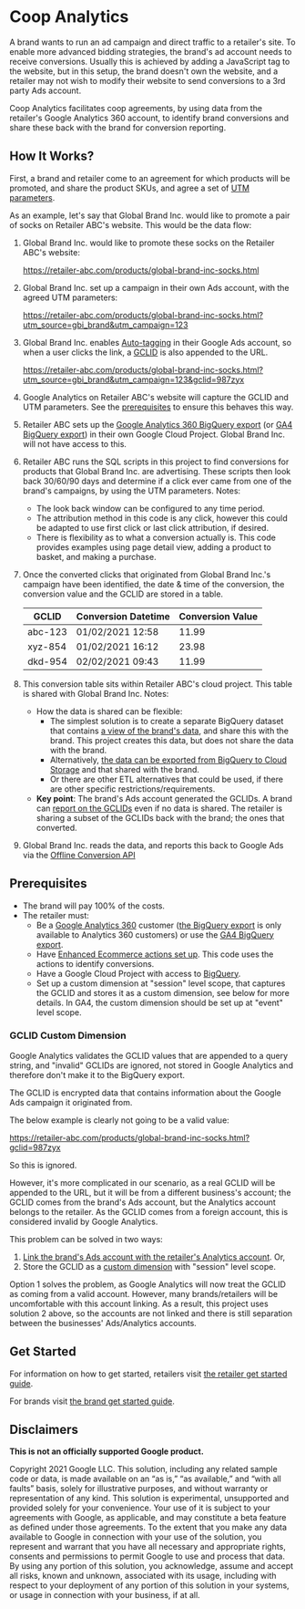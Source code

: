# Coop Analytics

A brand wants to run an ad campaign and direct traffic to a retailer's site. To
enable more advanced bidding strategies, the brand's ad account needs to receive
conversions. Usually this is achieved by adding a JavaScript tag to the website,
but in this setup, the brand doesn't own the website, and a retailer may not
wish to modify their website to send conversions to a 3rd party Ads account.

Coop Analytics facilitates coop agreements, by using data from the retailer's
Google Analytics 360 account, to identify brand conversions and share these back
with the brand for conversion reporting.

## How It Works?

First, a brand and retailer come to an agreement for which products will be
promoted, and share the product SKUs, and agree a set of [UTM parameters](
https://en.wikipedia.org/wiki/UTM_parameters).

As an example, let's say that Global Brand Inc. would like to promote a pair of
socks on Retailer ABC's website. This would be the data flow:

1. Global Brand Inc. would like to promote these socks on the Retailer ABC's
   website:

   https://retailer-abc.com/products/global-brand-inc-socks.html

1. Global Brand Inc. set up a campaign in their own Ads account, with the agreed
   UTM parameters:

   https://retailer-abc.com/products/global-brand-inc-socks.html?utm_source=gbi_brand&utm_campaign=123

1. Global Brand Inc. enables [Auto-tagging](
   https://support.google.com/google-ads/answer/3095550) in their Google Ads
   account, so when a user clicks the link, a [GCLID](
   https://support.google.com/google-ads/answer/9744275?hl=en-GB) is also
   appended to the URL.

   https://retailer-abc.com/products/global-brand-inc-socks.html?utm_source=gbi_brand&utm_campaign=123&gclid=987zyx

1. Google Analytics on Retailer ABC's website will capture the GCLID and UTM
   parameters. See the [prerequisites](#Prerequisites) to ensure this
   behaves this way.

1. Retailer ABC sets up the [Google Analytics 360 BigQuery export](
   https://support.google.com/analytics/answer/3437618?hl=en) (or [GA4 BigQuery export](https://support.google.com/analytics/answer/9358801?hl=en&ref_topic=9359001)) in their own
   Google Cloud Project. Global Brand Inc. will not have access to this.

1. Retailer ABC runs the SQL scripts in this project to find conversions for
   products that Global Brand Inc. are advertising. These scripts then look back
   30/60/90 days and determine if a click ever came from one of the brand's
   campaigns, by using the UTM parameters. Notes:

   - The look back window can be configured to any time period.
   - The attribution method in this code is any click, however this could be
     adapted to use first click or last click attribution, if desired.
   - There is flexibility as to what a conversion actually is. This code
     provides examples using page detail view, adding a product to basket, and
     making a purchase.

1. Once the converted clicks that originated from Global Brand Inc.'s campaign
   have been identified, the date & time of the conversion, the conversion value
   and the GCLID are stored in a table.

   |GCLID  |Conversion Datetime|Conversion Value|
   |-------|-------------------|----------------|
   |abc-123|01/02/2021 12:58   |11.99           |
   |xyz-854|01/02/2021 16:12   |23.98           |
   |dkd-954|02/02/2021 09:43   |11.99           |

1. This conversion table sits within Retailer ABC's cloud project. This table is
   shared with Global Brand Inc. Notes:

   - How the data is shared can be flexible:
     - The simplest solution is to create a separate BigQuery dataset that
       contains [a view of the brand's data](
       https://cloud.google.com/bigquery/docs/share-access-views), and share this
       with the brand. This project creates this data, but does not share the data
       with the brand.
     - Alternatively, [the data can be exported from BigQuery to Cloud Storage](
       https://cloud.google.com/bigquery/docs/exporting-data) and that shared with
       the brand.
     - Or there are other ETL alternatives that could be used, if there are other
       specific restrictions/requirements.
   - **Key point**: The brand's Ads account generated the GCLIDs. A brand can
     [report on the GCLIDs](
     https://developers.google.com/adwords/api/docs/appendix/reports/click-performance-report)
     even if no data is shared. The retailer is sharing a subset of the GCLIDs
     back with the brand; the ones that converted.

1. Global Brand Inc. reads the data, and reports this back to Google Ads via the
   [Offline Conversion API](
   https://developers.google.com/google-ads/api/docs/samples/upload-offline-conversion)


## Prerequisites

- The brand will pay 100% of the costs.
- The retailer must:
  - Be a [Google Analytics 360](
    https://marketingplatform.google.com/about/analytics-360/) customer ([the
    BigQuery export](https://support.google.com/analytics/answer/3437618?hl=en)
    is only available to Analytics 360 customers) or use the [GA4 BigQuery export](https://support.google.com/analytics/answer/9358801?hl=en&ref_topic=9359001).
  - Have [Enhanced Ecommerce actions set up](https://developers.google.com/tag-manager/enhanced-ecommerce).
    This code uses the actions to identify conversions.
  - Have a Google Cloud Project with access to [BigQuery](
    https://cloud.google.com/bigquery).
  - Set up a custom dimension at "session" level scope, that captures the GCLID
    and stores it as a custom dimension, see below for more details. In GA4, the custom dimension should be set up at "event" level scope.


### GCLID Custom Dimension

Google Analytics validates the GCLID values that are appended to a query
string, and "invalid" GCLIDs are ignored, not stored in Google Analytics and
therefore don't make it to the BigQuery export.

The GCLID is encrypted data that contains information about the
Google Ads campaign it originated from.

The below example is clearly not going to be a valid value:

https://retailer-abc.com/products/global-brand-inc-socks.html?gclid=987zyx

So this is ignored.

However, it's more complicated in our scenario, as a real GCLID will be
appended to the URL, but it will be from a different business's account; the
GCLID comes from the brand's Ads account, but the Analytics account belongs
to the retailer. As the GCLID comes from a foreign account, this is
considered invalid by Google Analytics.

This problem can be solved in two ways:

1. [Link the brand's Ads account with the retailer's Analytics account](https://support.google.com/analytics/answer/1033961?hl=en#zippy=%2Cin-this-article).
   Or,
2. Store the GCLID as a [custom dimension](https://support.google.com/analytics/answer/2709828?hl=en#zippy=%2Cin-this-article)
   with "session" level scope.

Option 1 solves the problem, as Google Analytics will now treat the GCLID as
coming from a valid account. However, many brands/retailers will be
uncomfortable with this account linking. As a result, this project uses
solution 2 above, so the accounts are not linked and there is still
separation between the businesses' Ads/Analytics accounts.

## Get Started
For information on how to get started, retailers visit [the retailer get
started guide](
docs/retailer_get_started.md).

For brands visit [the brand get started guide](docs/brand_get_started.md).


## Disclaimers
__This is not an officially supported Google product.__

Copyright 2021 Google LLC. This solution, including any related sample code or
data, is made available on an “as is,” “as available,” and “with all faults”
basis, solely for illustrative purposes, and without warranty or representation
of any kind. This solution is experimental, unsupported and provided solely for
your convenience. Your use of it is subject to your agreements with Google, as
applicable, and may constitute a beta feature as defined under those agreements.
To the extent that you make any data available to Google in connection with your
use of the solution, you represent and warrant that you have all necessary and
appropriate rights, consents and permissions to permit Google to use and process
that data. By using any portion of this solution, you acknowledge, assume and
accept all risks, known and unknown, associated with its usage, including with
respect to your deployment of any portion of this solution in your systems, or
usage in connection with your business, if at all.
